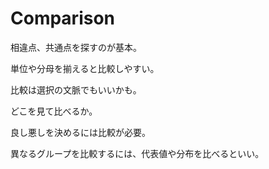 # Comparison

相違点、共通点を探すのが基本。

単位や分母を揃えると比較しやすい。

比較は選択の文脈でもいいかも。

どこを見て比べるか。

良し悪しを決めるには比較が必要。

異なるグループを比較するには、代表値や分布を比べるといい。
